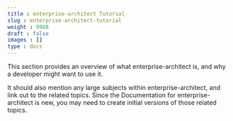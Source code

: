 ```yaml
---
title : enterprise-architect Tutorial
slug : enterprise-architect-tutorial
weight : 9988
draft : false
images : []
type : docs
---
```


This section provides an overview of what enterprise-architect is, and why a developer might want to use it.

It should also mention any large subjects within enterprise-architect, and link out to the related topics.  Since the Documentation for enterprise-architect is new, you may need to create initial versions of those related topics.

